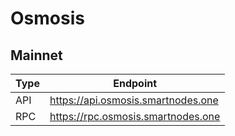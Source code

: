 # Osmosis
## Mainnet
Type | Endpoint
------------ | -------------
API | https://api.osmosis.smartnodes.one
RPC | https://rpc.osmosis.smartnodes.one
